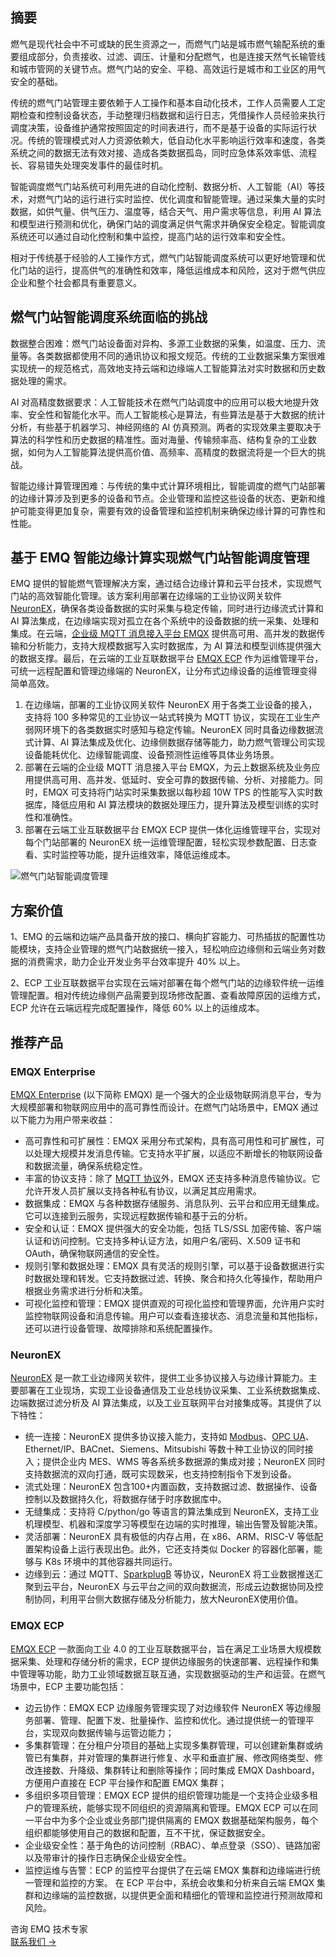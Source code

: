 ## 摘要

燃气是现代社会中不可或缺的民生资源之一，而燃气门站是城市燃气输配系统的重要组成部分，负责接收、过滤、调压、计量和分配燃气，也是连接天然气长输管线和城市管网的关键节点。燃气门站的安全、平稳、高效运行是城市和工业区的用气安全的基础。

传统的燃气门站管理主要依赖于人工操作和基本自动化技术，工作人员需要人工定期检查和控制设备状态，手动整理归档数据和运行日志，凭借操作人员经验来执行调度决策，设备维护通常按照固定的时间表进行，而不是基于设备的实际运行状况。传统的管理模式对人力资源依赖大，低自动化水平影响运行效率和速度，各类系统之间的数据无法有效对接、造成各类数据孤岛，同时应急体系效率低、流程长、容易错失处理突发事件的最佳时机。

智能调度燃气门站系统可利用先进的自动化控制、数据分析、人工智能（AI）等技术，对燃气门站的运行进行实时监控、优化调度和智能管理。通过采集大量的实时数据，如供气量、供气压力、温度等，结合天气、用户需求等信息，利用 AI 算法和模型进行预测和优化，确保门站的调度满足供气需求并确保安全稳定。智能调度系统还可以通过自动化控制和集中监控，提高门站的运行效率和安全性。

相对于传统基于经验的人工操作方式，燃气门站智能调度系统可以更好地管理和优化门站的运行，提高供气的准确性和效率，降低运维成本和风险，这对于燃气供应企业和整个社会都具有重要意义。

## 燃气门站智能调度系统面临的挑战

数据整合困难：燃气门站设备面对异构、多源工业数据的采集，如温度、压力、流量等。各类数据都使用不同的通讯协议和报文规范。传统的工业数据采集方案很难实现统一的规范格式，高效地支持云端和边缘端人工智能算法对实时数据和历史数据处理的需求。

AI 对高精度数据要求：人工智能技术在燃气门站调度中的应用可以极大地提升效率、安全性和智能化水平。而人工智能核心是算法，有些算法是基于大数据的统计分析，有些基于机器学习、神经网络的 AI 仿真预测。两者的实现效果主要取决于算法的科学性和历史数据的精准性。面对海量、传输频率高、结构复杂的工业数据，如何为人工智能算法提供高价值、高频率、高精度的数据流将是一个巨大的挑战。

智能边缘计算管理困难：与传统的集中式计算环境相比，智能调度的燃气门站部署的边缘计算涉及到更多的设备和节点。企业管理和监控这些设备的状态、更新和维护可能变得更加复杂，需要有效的设备管理和监控机制来确保边缘计算的可靠性和性能。

## 基于 EMQ 智能边缘计算实现燃气门站智能调度管理

EMQ 提供的智能燃气管理解决方案，通过结合边缘计算和云平台技术，实现燃气门站的高效智能化管理。该方案利用部署在边缘端的工业协议网关软件 [NeuronEX](https://www.emqx.com/zh/products/neuronex)，确保各类设备数据的实时采集与稳定传输，同时进行边缘流式计算和 AI 算法集成，在边缘端实现对孤立在各个系统中的设备数据的统一采集、处理和集成。在云端，[企业级 MQTT 消息接入平台 EMQX](https://www.emqx.com/zh/products/emqx) 提供高可用、高并发的数据传输和分析能力，支持大规模数据写入实时数据库，为 AI 算法和模型训练提供强大的数据支撑。最后，在云端的工业互联数据平台 [EMQX ECP](https://www.emqx.cn/products/emqx-ecp) 作为运维管理平台，可统一远程配置和管理边缘端的 NeuronEX，让分布式边缘设备的运维管理变得简单高效。

1. 在边缘端，部署的工业协议网关软件 NeuronEX 用于各类工业设备的接入，支持将 100 多种常见的工业协议一站式转换为 MQTT 协议，实现在工业生产弱网环境下的各类数据实时感知与稳定传输。NeuronEX 同时具备边缘数据流式计算、AI 算法集成及优化、边缘侧数据存储等能力，助力燃气管理公司实现设备能耗优化、边缘智能调度、设备预测性运维等具体业务场景。
2. 部署在云端的企业级 MQTT 消息接入平台 EMQX，为云上数据系统及业务应用提供高可用、高并发、低延时、安全可靠的数据传输、分析、对接能力。同时，EMQX 可支持将门站实时采集数据以每秒超 10W TPS 的性能写入实时数据库，降低应用和 AI 算法模块的数据处理压力，提升算法及模型训练的实时性和准确性。
3. 部署在云端工业互联数据平台 EMQX ECP 提供一体化运维管理平台，实现对每个门站部署的 NeuronEX 统一运维管理配置，轻松实现参数配置、日志查看、实时监控等功能，提升运维效率，降低运维成本。

![燃气门站智能调度管理](https://assets.emqx.com/images/cfe65e25de1e21536a462bd9f35686e3.png)

## 方案价值

1、EMQ 的云端和边端产品具备开放的接口、横向扩容能力、可热插拔的配置性功能模块，支持企业管理的燃气门站数据统一接入，轻松响应边缘侧和云端业务对数据的消费需求，助力企业开发业务平台效率提升 40% 以上。

2、ECP 工业互联数据平台实现在云端对部署在每个燃气门站的边缘软件统一运维管理配置。相对传统边缘侧产品需要到现场修改配置、查看故障原因的运维方式，ECP 允许在云端远程完成配置操作，降低 60% 以上的运维成本。

## 推荐产品

### EMQX Enterprise

[EMQX Enterprise](https://www.emqx.com/zh/products/emqx) (以下简称 EMQX) 是一个强大的企业级物联网消息平台，专为大规模部署和物联网应用中的高可靠性而设计。在燃气门站场景中，EMQX 通过以下能力为用户带来收益：

- 高可靠性和可扩展性：EMQX 采用分布式架构，具有高可用性和可扩展性，可以处理大规模并发消息传输。它支持水平扩展，以适应不断增长的物联网设备和数据流量，确保系统稳定性。
- 丰富的协议支持：除了 [MQTT 协议](https://www.emqx.com/zh/blog/the-easiest-guide-to-getting-started-with-mqtt)外，EMQX 还支持多种消息传输协议。它允许开发人员扩展以支持各种私有协议，以满足其应用需求。
- 数据集成：EMQX 与各种数据存储服务、消息队列、云平台和应用无缝集成。它可以连接到云服务，实现远程数据传输和基于云的分析。
- 安全和认证：EMQX 提供强大的安全功能，包括 TLS/SSL 加密传输、客户端认证和访问控制。它支持多种认证方法，如用户名/密码、X.509 证书和 OAuth，确保物联网通信的安全性。
- 规则引擎和数据处理：EMQX 具有灵活的规则引擎，可以基于设备数据进行实时数据处理和转发。它支持数据过滤、转换、聚合和持久化等操作，帮助用户根据业务需求进行分析和决策。
- 可视化监控和管理：EMQX 提供直观的可视化监控和管理界面，允许用户实时监控物联网设备和消息传输。用户可以查看连接状态、消息流量和其他指标，还可以进行设备管理、故障排除和系统配置操作。

### NeuronEX

[NeuronEX](https://www.emqx.com/zh/products/neuronex) 是一款工业边缘网关软件，提供工业多协议接入与边缘计算能力。主要部署在工业现场，实现工业设备通信及工业总线协议采集、工业系统数据集成、边端数据过滤分析及 AI 算法集成，以及工业互联网平台对接集成等。其提供了以下特性：

- 统一连接：NeuronEX 提供多协议接入能力，支持如 [Modbus](https://www.emqx.com/zh/blog/modbus-protocol-the-grandfather-of-iot-communication)、[OPC UA](https://www.emqx.com/zh/blog/opc-ua-protocol)、Ethernet/IP、BACnet、Siemens、Mitsubishi 等数十种工业协议的同时接入；提供企业内 MES、WMS 等各系统多数据源的集成对接；NeuronEX 同时支持数据流的双向打通，既可实现数采，也支持控制指令下发到设备。
- 流式处理：NeuronEX 包含100+内置函数，支持数据过滤、数据操作、设备控制以及数据持久化，将数据存储于时序数据库中。
- 无缝集成：支持将 C/python/go 等语言的算法集成到 NeuronEX，支持工业机理模型、机器和深度学习等模型在边端的实时推理，输出告警及智能决策。
- 灵活部署：NeuronEX 具有极低的内存占用，在 x86、ARM、RISC-V 等低配置架构设备上运行表现出色。此外，它还支持类似 Docker 的容器化部署，能够与 K8s 环境中的其他容器共同运行。
- 边缘到云：通过 MQTT、[SparkplugB](https://www.emqx.com/zh/blog/mqtt-sparkplug-in-action-a-step-by-step-tutorial) 等协议，NeuronEX 将工业数据推送汇聚到云平台，NeuronEX 与云平台之间的双向数据流，形成云边数据协同及控制协同，利用平台侧大数据存储及分析能力，放大NeuronEX使用价值。

### EMQX ECP

[EMQX ECP](https://www.emqx.cn/products/emqx-ecp) 一款面向工业 4.0 的工业互联数据平台，旨在满足工业场景大规模数据采集、处理和存储分析的需求，ECP 提供边缘服务的快速部署、远程操作和集中管理等功能，助力工业领域数据互联互通，实现数据驱动的生产和运营。在燃气场景中，ECP 主要功能包括：

- 边云协作：EMQX ECP 边缘服务管理实现了对边缘软件 NeuronEX 等边缘服务部署、管理、配置下发、批量操作、监控和优化。通过提供统一的管理平台，实现双向数据传输与运管边能力；
- 多集群管理：在分租户分项目的基础上实现多集群管理，可以创建新集群或纳管已有集群，并对管理的集群进行修复、水平和垂直扩展、修改网络类型、修改连接数、升降级、集群转让和删除等操作；同时集成 EMQX Dashboard，方便用户直接在 ECP 平台操作和配置 EMQX 集群；
- 多组织多项目管理：EMQX ECP 提供的组织管理功能是一个支持企业级多租户的管理系统，能够实现不同组织的资源隔离和管理。EMQX ECP 可以在同一平台中为多个企业或业务部门提供隔离的 EMQX 数据基础架构服务，每个组织都能够使用自己的数据和配置，互不干扰，保证数据安全。
- 企业级安全性：基于角色的访问控制（RBAC）、单点登录（SSO）、链路加密以及带审计的操作日志确保企业级安全性。
- 监控运维与告警：ECP 的监控平台提供了在云端 EMQX 集群和边缘端进行统一管理和监控的方案。 在 ECP 平台中，系统会收集和分析来自云端 EMQX 集群和边缘端的监控数据，以提供更全面和精细化的管理和监控进行预测故障和风险。



<section class="promotion">
    <div>
        咨询 EMQ 技术专家
    </div>
    <a href="https://www.emqx.com/zh/contact?product=solutions" class="button is-gradient">联系我们 →</a>
</section>
